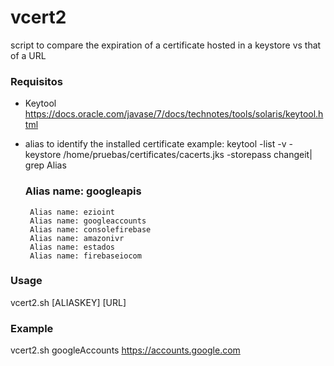 # vcert2
script to compare the expiration of a certificate hosted in a keystore vs that of a URL

### Requisitos

* Keytool https://docs.oracle.com/javase/7/docs/technotes/tools/solaris/keytool.html
* alias to identify the installed certificate
  example: keytool -list -v -keystore /home/pruebas/certificates/cacerts.jks -storepass changeit| grep Alias
  
   ### Alias name: googleapis
       Alias name: ezioint
       Alias name: googleaccounts
       Alias name: consolefirebase
       Alias name: amazonivr
       Alias name: estados
       Alias name: firebaseiocom

 


### Usage

 vcert2.sh [ALIASKEY] [URL]
 
### Example

vcert2.sh googleAccounts https://accounts.google.com



